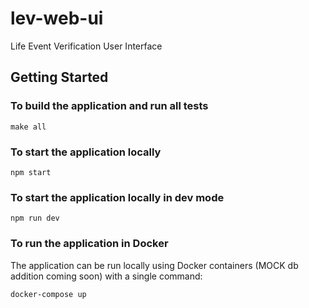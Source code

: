 # lev-web-ui
Life Event Verification User Interface

## Getting Started

### To build the application and run all tests
```shell
make all
```

### To start the application locally
```shell
npm start
```

### To start the application locally in dev mode
```shell
npm run dev
```

### To run the application in Docker
The application can be run locally using Docker containers  (MOCK db addition coming soon) with a single command:
```shell
docker-compose up
```
